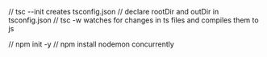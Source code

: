 // tsc --init creates tsconfig.json
// declare rootDir and outDir in tsconfig.json
// tsc -w watches for changes in ts files and compiles them to js

// npm init -y
// npm install nodemon concurrently

